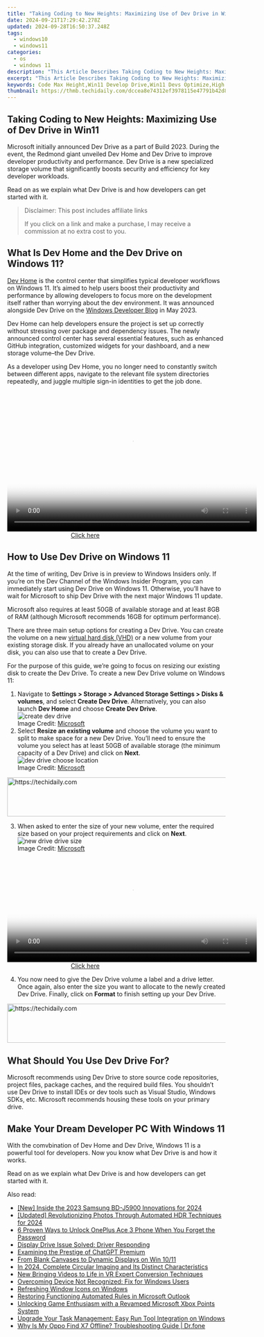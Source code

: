 ```yaml
---
title: "Taking Coding to New Heights: Maximizing Use of Dev Drive in Win11"
date: 2024-09-21T17:29:42.278Z
updated: 2024-09-28T16:50:37.248Z
tags:
  - windows10
  - windows11
categories:
  - os
  - windows 11
description: "This Article Describes Taking Coding to New Heights: Maximizing Use of Dev Drive in Win11"
excerpt: "This Article Describes Taking Coding to New Heights: Maximizing Use of Dev Drive in Win11"
keywords: Code Max Height,Win11 Develop Drive,Win11 Devs Optimize,High Coding Capacity,Win11 Dev Tools Use,Enhanced DevDrive Usage,Elevate Win11 Development
thumbnail: https://thmb.techidaily.com/dccea8e74312ef3978115e47791b42d8d3af59ddef7b2d9a4c85759dfb53f1ee.jpg
---
```


## Taking Coding to New Heights: Maximizing Use of Dev Drive in Win11

 Microsoft initially announced Dev Drive as a part of Build 2023\. During the event, the Redmond giant unveiled Dev Home and Dev Drive to improve developer productivity and performance. Dev Drive is a new specialized storage volume that significantly boosts security and efficiency for key developer workloads.

 Read on as we explain what Dev Drive is and how developers can get started with it.

>  Disclaimer: This post includes affiliate links
>
>  If you click on a link and make a purchase, I may receive a commission at no extra cost to you.
>

## What Is Dev Home and the Dev Drive on Windows 11?

[Dev Home](https://www.makeuseof.com/dev-home-windows-11-introduction/) is the control center that simplifies typical developer workflows on Windows 11\. It’s aimed to help users boost their productivity and performance by allowing developers to focus more on the development itself rather than worrying about the dev environment. It was announced alongside Dev Drive on the [Windows Developer Blog](https://blogs.windows.com/windowsdeveloper/2023/05/23/bringing-the-power-of-ai-to-windows-11-unlocking-a-new-era-of-productivity-for-customers-and-developers-with-windows-copilot-and-dev-home/) in May 2023\.

 Dev Home can help developers ensure the project is set up correctly without stressing over package and dependency issues. The newly announced control center has several essential features, such as enhanced GitHub integration, customized widgets for your dashboard, and a new storage volume–the Dev Drive.

 As a developer using Dev Home, you no longer need to constantly switch between different apps, navigate to the relevant file system directories repeatedly, and juggle multiple sign-in identities to get the job done.

<!-- affiliate ads begin -->
<span id="1160850">
					<video width="576" height="324" style="cursor:pointer"
           poster="//a.impactradius-go.com/display-clicktoplayimage/1160850.png"
           onclick="if(!this.playClicked){this.play();this.setAttribute('controls',true);this.playClicked=true;}">
	   <source src="//a.impactradius-go.com/display-ad/14559-1160850">
	   <img src="//a.impactradius-go.com/display-clicktoplayimage/1160850.png" style="border: none; height: 100%; width: 100%; object-fit: contain">
	</video>
	<div style="width:360px;text-align:center"><a href="javascript:window.open(decodeURIComponent('https%3A%2F%2Fpropmoneyinc.pxf.io%2Fc%2F5597632%2F1160850%2F14559'), '_blank');void(0);">Click here</a></div>
</span>
<img height="0" width="0" src="https://imp.pxf.io/i/5597632/1160850/14559" style="position:absolute;visibility:hidden;" border="0" />
<!-- affiliate ads end -->

## How to Use Dev Drive on Windows 11

 At the time of writing, Dev Drive is in preview to Windows Insiders only. If you’re on the Dev Channel of the Windows Insider Program, you can immediately start using Dev Drive on Windows 11\. Otherwise, you’ll have to wait for Microsoft to ship Dev Drive with the next major Windows 11 update.

 Microsoft also requires at least 50GB of available storage and at least 8GB of RAM (although Microsoft recommends 16GB for optimum performance).

 There are three main setup options for creating a Dev Drive. You can create the volume on a new [virtual hard disk (VHD)](https://www.makeuseof.com/what-is-a-vhd-virtual-hard-drive-file/) or a new volume from your existing storage disk. If you already have an unallocated volume on your disk, you can also use that to create a Dev Drive.

 For the purpose of this guide, we’re going to focus on resizing our existing disk to create the Dev Drive. To create a new Dev Drive volume on Windows 11:

1. Navigate to **Settings > Storage > Advanced Storage Settings > Disks & volumes**, and select **Create Dev Drive**. Alternatively, you can also launch **Dev Home** and choose **Create Dev Drive**.  
![create dev drive](https://static1.makeuseofimages.com/wordpress/wp-content/uploads/2023/05/dev-drive-create-1.jpg)  
Image Credit: [Microsoft](https://learn.microsoft.com/en-us/windows/dev-drive/)
2. Select **Resize an existing volume** and choose the volume you want to split to make space for a new Dev Drive. You’ll need to ensure the volume you select has at least 50GB of available storage (the minimum capacity of a Dev Drive) and click on **Next**.  
![dev drive choose location](https://static1.makeuseofimages.com/wordpress/wp-content/uploads/2023/05/dev-drive-choose-location-1.jpg)  
Image Credit: [Microsoft](https://learn.microsoft.com/en-us/windows/dev-drive/)

<!-- affiliate ads begin -->
<a href="https://appsumo.8odi.net/c/5597632/2044582/7443" target="_top" id="2044582">
  <img src="//a.impactradius-go.com/display-ad/7443-2044582" border="0" alt="https://techidaily.com" width="728" height="90"/>
</a>
<img height="0" width="0" src="https://appsumo.8odi.net/i/5597632/2044582/7443" style="position:absolute;visibility:hidden;" border="0" />
<!-- affiliate ads end -->

3. When asked to enter the size of your new volume, enter the required size based on your project requirements and click on **Next**.  
![new drive drive size](https://static1.makeuseofimages.com/wordpress/wp-content/uploads/2023/05/dev-drive-new-1.jpg)  
Image Credit: [Microsoft](https://learn.microsoft.com/en-us/windows/dev-drive/)

<!-- affiliate ads begin -->
<span id="1983582">
					<video width="576" height="240" style="cursor:pointer"
           poster="//a.impactradius-go.com/display-clicktoplayimage/1983582.png"
           onclick="if(!this.playClicked){this.play();this.setAttribute('controls',true);this.playClicked=true;}">
	   <source src="//a.impactradius-go.com/display-ad/22993-1983582">
	   <img src="//a.impactradius-go.com/display-clicktoplayimage/1983582.png" style="border: none; height: 100%; width: 100%; object-fit: contain">
	</video>
	<div style="width:360px;text-align:center"><a href="javascript:window.open(decodeURIComponent('https%3A%2F%2Fhomestyler.sjv.io%2Fc%2F5597632%2F1983582%2F22993'), '_blank');void(0);">Click here</a></div>
</span>
<img height="0" width="0" src="https://imp.pxf.io/i/5597632/1983582/22993" style="position:absolute;visibility:hidden;" border="0" />
<!-- affiliate ads end -->

4. You now need to give the Dev Drive volume a label and a drive letter. Once again, also enter the size you want to allocate to the newly created Dev Drive. Finally, click on **Format** to finish setting up your Dev Drive.

<!-- affiliate ads begin -->
<a href="https://appsumo.8odi.net/c/5597632/2118312/7443" target="_top" id="2118312">
  <img src="//a.impactradius-go.com/display-ad/7443-2118312" border="0" alt="https://techidaily.com" width="728" height="90"/>
</a>
<img height="0" width="0" src="https://appsumo.8odi.net/i/5597632/2118312/7443" style="position:absolute;visibility:hidden;" border="0" />
<!-- affiliate ads end -->

## What Should You Use Dev Drive For?

 Microsoft recommends using Dev Drive to store source code repositories, project files, package caches, and the required build files. You shouldn’t use Dev Drive to install IDEs or dev tools such as Visual Studio, Windows SDKs, etc. Microsoft recommends housing these tools on your primary drive.

## Make Your Dream Developer PC With Windows 11

 With the comvbination of Dev Home and Dev Drive, Windows 11 is a powerful tool for developers. Now you know what Dev Drive is and how it works.

 Read on as we explain what Dev Drive is and how developers can get started with it.

<span class="atpl-alsoreadstyle">Also read:</span>
<div><ul>
<li><a href="https://fox-cloud.techidaily.com/new-inside-the-2023-samsung-bd-j5900-innovations-for-2024/"><u>[New] Inside the 2023 Samsung BD-J5900 Innovations for 2024</u></a></li>
<li><a href="https://vp-tips.techidaily.com/updated-revolutionizing-photos-through-automated-hdr-techniques-for-2024/"><u>[Updated] Revolutionizing Photos Through Automated HDR Techniques for 2024</u></a></li>
<li><a href="https://easy-unlock-android.techidaily.com/6-proven-ways-to-unlock-oneplus-ace-3-phone-when-you-forget-the-password-by-drfone-android/"><u>6 Proven Ways to Unlock OnePlus Ace 3 Phone When You Forget the Password</u></a></li>
<li><a href="https://graphic-issues.techidaily.com/display-drive-issue-solved-driver-responding/"><u>Display Drive Issue Solved: Driver Responding</u></a></li>
<li><a href="https://tech-hub.techidaily.com/examining-the-prestige-of-chatgpt-premium/"><u>Examining the Prestige of ChatGPT Premium</u></a></li>
<li><a href="https://win11.techidaily.com/from-blank-canvases-to-dynamic-displays-on-win-1011/"><u>From Blank Canvases to Dynamic Displays on Win 10/11</u></a></li>
<li><a href="https://fox-http.techidaily.com/in-2024-complete-circular-imaging-and-its-distinct-characteristics/"><u>In 2024, Complete Circular Imaging and Its Distinct Characteristics</u></a></li>
<li><a href="https://video-ai-editor.techidaily.com/new-bringing-videos-to-life-in-vr-expert-conversion-techniques/"><u>New Bringing Videos to Life in VR Expert Conversion Techniques</u></a></li>
<li><a href="https://win11.techidaily.com/overcoming-device-not-recognized-fix-for-windows-users/"><u>Overcoming Device Not Recognized: Fix for Windows Users</u></a></li>
<li><a href="https://win11.techidaily.com/refreshing-window-icons-on-windows/"><u>Refreshing Window Icons on Windows</u></a></li>
<li><a href="https://win11.techidaily.com/restoring-functioning-automated-rules-in-microsoft-outlook/"><u>Restoring Functioning Automated Rules in Microsoft Outlook</u></a></li>
<li><a href="https://games-able.techidaily.com/unlocking-game-enthusiasm-with-a-revamped-microsoft-xbox-points-system/"><u>Unlocking Game Enthusiasm with a Revamped Microsoft Xbox Points System</u></a></li>
<li><a href="https://win11.techidaily.com/upgrade-your-task-management-easy-run-tool-integration-on-windows/"><u>Upgrade Your Task Management: Easy Run Tool Integration on Windows</u></a></li>
<li><a href="https://howto.techidaily.com/why-is-my-oppo-find-x7-offline-troubleshooting-guide-drfone-by-drfone-fix-android-problems-fix-android-problems/"><u>Why Is My Oppo Find X7 Offline? Troubleshooting Guide | Dr.fone</u></a></li>
</ul></div>

<ins class="adsbygoogle"
      style="display:block"
      data-ad-client="ca-pub-7571918770474297"
      data-ad-slot="8358498916"
      data-ad-format="auto"
      data-full-width-responsive="true"></ins>
    